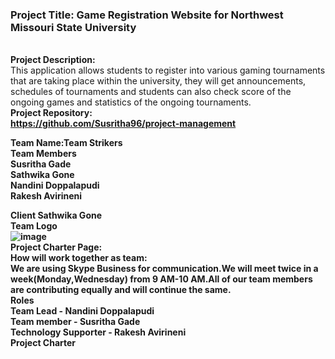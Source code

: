 <b><h3>Project Title: Game Registration Website for Northwest Missouri State University</h3></b><br>
<b>Project Description:</b><br>
This application allows students to register into various gaming tournaments that are taking place within the university, they will get announcements, schedules of tournaments and students can also check score of the ongoing games and statistics of the ongoing tournaments. <br>
<b>Project Repository:<b><br>
https://github.com/Susritha96/project-management<br>

<b>Team Name:Team Strikers</b><br>
<b>Team Members</b><br>
Susritha Gade<br>
Sathwika Gone<br>
Nandini Doppalapudi<br>
Rakesh Avirineni<br>

<b>Client Sathwika Gone</b><br>
<b>Team Logo</b><br>
![image](https://user-images.githubusercontent.com/42945790/57961463-ba915f80-78d4-11e9-95c3-02a0ed8c2540.png)<br>
<b>Project Charter Page:</b><br>
<b>How will work together as team:</b><br>
We are using Skype Business for communication.We will meet twice in a week(Monday,Wednesday) from 9 AM-10 AM.All of our team members are contributing equally and will continue the same.<br>
<b>Roles</b><br>
Team Lead - Nandini Doppalapudi<br>
Team member - Susritha Gade<br>
Technology Supporter - Rakesh Avirineni<br>
<b>Project Charter</b>






